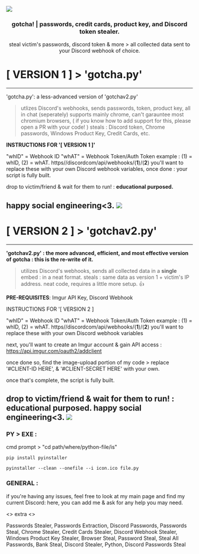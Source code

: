 ![](https://img.shields.io/badge/version-1.0-lightgrey.svg)
  <h3 align="center">gotcha! | passwords, credit cards, product key, and Discord token stealer.</h3>
  <p align="center">
    steal victim's passwords, discord token & more > all collected data sent to your Discord webhook of choice.
  
 # [ VERSION 1 ] > 'gotcha.py'
---------------------------------------------------
'gotcha.py': a less-advanced version of 'gotchav2.py'
> utlizes Discord's webhooks, sends passwords, token, product key, all in chat (seperately)
> supports mainly chrome, can't garauntee most chromium browsers, ( if you know how to add support for this, please open a PR with your code! )
> steals : Discord token, Chrome passwords, Windows Product Key, Credit Cards, etc.

**INSTRUCTIONS FOR '[ VERSION 1 ]'**

"whID" = Webhook ID
"whAT" = Webhook Token/Auth Token
example : (1) = whID, (2) = whAT.
https//discordcom/api/webhooks/(**1**)/(**2**)
you'll want to replace these with your own Discord webhook variables, once done : your script is fully built.

drop to victim/friend & wait for them to run! : **educational purposed.**

happy social engineering<3.
![](https://cdn.discordapp.com/attachments/796598097986715668/797299038536990760/example.png)
---------------------------------------------------

 # [ VERSION 2 ] > 'gotchav2.py'
---------------------------------------------------
**'gotchav2.py' : the more advanced, efficient, and most effective version of gotcha : this is the re-write of it.**
> utilizes Discord's webhooks, sends all collected data in a **single** embed : in a neat format.
> steals : same data as version 1 + victim's IP address.
> neat code, requires a little more setup. 👍

**PRE-REQUISITES**: 
Imgur API Key, Discord Webhook


INSTRUCTIONS FOR '[ VERSION 2 ]

"whID" = Webhook ID
"whAT" = Webhook Token/Auth Token
example : (1) = whID, (2) = whAT.
https//discordcom/api/webhooks/(**1**)/(**2**)
you'll want to replace these with your own Discord webhook variables

next, you'll want to create an Imgur account & gain API access : https://api.imgur.com/oauth2/addclient

once done so, find the image-upload portion of my code > replace '#CLIENT-ID HERE', & '#CLIENT-SECRET HERE' with your own.

once that's complete, the script is fully built.

drop to victim/friend & wait for them to run! : educational purposed.
happy social engineering<3.
![](https://cdn.discordapp.com/attachments/799822588296691752/800068801412202516/Capture.PNG)
---------------------------------------------------
### PY > EXE :
cmd prompt > "cd path/where/python-file/is"

```pip install pyinstaller```

```pyinstaller --clean --onefile --i icon.ico file.py```

### GENERAL :
if you're having any issues, feel free to look at my main page and find my current Discord: here, you can add me & ask for any help you may need.

<> extra <>

Passwords Stealer, Passwords Extraction, Discord Passwords, Passwords Steal, Chrome Stealer, Credit Cards Stealer, Discord Webhook Stealer, Windows Product Key Stealer, Browser Steal, Password Steal, Steal All Passwords, Bank Steal, Discord Stealer, Python, Discord Passwords Steal
